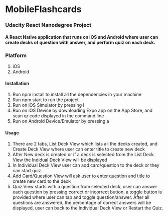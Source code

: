 # MobileFlashcards
### Udacity React Nanodegree Project

#### A React Native application that runs on iOS and Android where user can create decks of question with answer, and perform quiz on each deck.

### Platform
1. iOS
2. Android

#### Installation
1. Run npm install to install all the dependencies in your machine
2. Run npm start to run the project
3. Run on iOS Simulator by pressing i
4. Run on iOS Device by downloading Expo app on the App Store, and scan qr code displayed in the command line
5. Run on Android Device/Emulator by pressing a

#### Usage
1. There are 2 tabs, List Deck View which lists all the decks created, and Create Deck View where user can enter title to create new deck
2. After New deck is created or if a deck is selected from the List Deck View the Indidual Deck View will be displayed
3. In Individual Deck View user can add card/question to the deck or they can start quiz
4. Add Card/Question View will ask user to enter question and title to create new card to the deck
5. Quiz View starts with a question from selected deck, user can answer each question by pressing correct or incorrect button, a toggle button is provided where user can tap and toggle question/answer. After all questions are answered, the percentage of correct answers will be displayed, user can back to the Individual Deck View or Restart the Quiz.